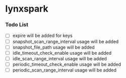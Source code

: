 # lynxspark

### Todo List
- [ ] expire will be added for keys
- [ ] snapshot_scan_range_interval usage will be added
- [ ] snapshot_file_path usage will be added
- [ ] idle_timeout_check_enable usage will be added
- [ ] idle_scan_range_interval usage will be added
- [ ] periodic_timeout_check_enable usage will be added
- [ ] periodic_scan_range_interval usage will be added
